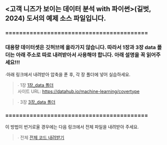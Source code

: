 ## <고객 니즈가 보이는 데이터 분석 with 파이썬>(길벗, 2024) 도서의 예제 소스 파일입니다.

### =========================================

### 대용량 데이터셋은 깃허브에 올라가지 않습니다. 따라서 1장과 3장 data 폴더는 아래 주소로 따로 내려받아서 사용해야 합니다. 아래 설명을 꼭 읽어주세요!!!

∙아래 링크에서 내려받아 압축을 푼 후, 각 장 폴더에 넣어 실습하세요.</br>

>∙ 1장 [1장_data 폴더](https://github.com/gilbutITbook/080339/releases/download/untagged-3d6801eb945b1cc4a23c/data.zip) </br>
  사이트 URL: https://datahub.io/machine-learning/covertype</br>

>∙ 3장 [3장_data 폴더](https://github.com/gilbutITbook/080339/releases/download/untagged-17f7f18c8277f5414fc4/data.zip) </br> 
  
### =========================================
이 방법이 번거로울 경우에는 다음 링크에서 전체 파일을 내려받아 주세요. 


>∙ 전체 [전체 코드 내려받기](https://github.com/gilbutITbook/080339/releases/download/untagged-0a9f0bb800cd2fd5bd46/default.zip) </br>

